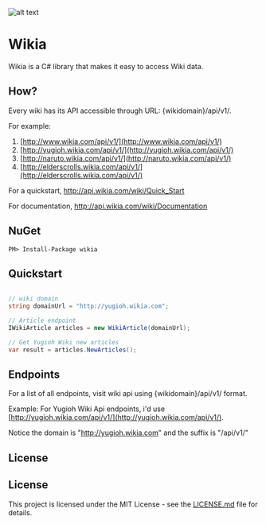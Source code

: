 
![alt text](https://fablecode.visualstudio.com/_apis/public/build/definitions/81011f39-c070-4b51-8e1b-e56bfe2106c8/1/badge "Visual studio team services build status") 

# Wikia
Wikia is a C# library that makes it easy to access Wiki data.

## How?
Every wiki has its API accessible through URL: {wikidomain}/api/v1/.

For example:

1. [http://www.wikia.com/api/v1/](http://www.wikia.com/api/v1/)
2. [http://yugioh.wikia.com/api/v1/](http://yugioh.wikia.com/api/v1/)
3. [http://naruto.wikia.com/api/v1/](http://naruto.wikia.com/api/v1/)
4. [http://elderscrolls.wikia.com/api/v1/](http://elderscrolls.wikia.com/api/v1/)

For a quickstart, http://api.wikia.com/wiki/Quick_Start

For documentation, http://api.wikia.com/wiki/Documentation

## NuGet

    PM> Install-Package wikia

## Quickstart

```csharp

// wiki domain
string domainUrl = "http://yugioh.wikia.com";

// Article endpoint
IWikiArticle articles = new WikiArticle(domainUrl);

// Get Yugioh Wiki new articles
var result = articles.NewArticles();
```

## Endpoints

For a list of all endpoints, visit wiki api using {wikidomain}/api/v1/ format.

Example: For Yugioh Wiki Api endpoints, i'd use [http://yugioh.wikia.com/api/v1/](http://yugioh.wikia.com/api/v1/).

Notice the domain is "http://yugioh.wikia.com" and the suffix is "/api/v1/"

## License

## License
This project is licensed under the MIT License - see the [LICENSE.md](LICENSE) file for details.
